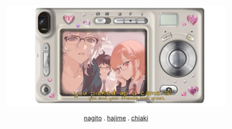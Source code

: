 <div align="center">

<img src="camera.png">

[nagito](https://github.com/ChromaDrift) . [hajime](https://github.com/steIIarism) . [chiaki](https://github.com/yurivampire)


 

<!---
yurivampire/yurivampire is a ✨ special ✨ repository because its `README.md` (this file) appears on your GitHub profile.
You can click the Preview link to take a look at your changes.
--->
